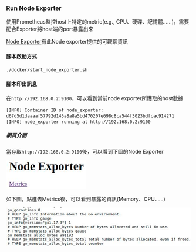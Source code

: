 ### Run Node Exporter

使用Prometheus監控host上特定的metric(e.g., CPU、硬碟、記憶體......)，需要配合Exporter將host端的port暴露出來

[Node Exporter](https://github.com/prometheus/node_exporter)有此Node exporter提供的可觀察資訊

#### 腳本啟動方式

```bash
./docker/start_node_exporter.sh
```

#### 腳本印出訊息

在`http://192.168.0.2:9100`，可以看到當前node exporter所獲取的host數據

```ba
[INFO] Container ID of node_exporter: d67d5d1daaaaf57792d145a8a8a5bd470207e698c8ca544f3023bdfcac914271
[INFO] node_exporter running at http://192.168.0.2:9100
```

##### 網頁介面

當存取`http://192.168.0.2:9100`後，可以看到下圖的Node Exporter

![image-20220628230243574](pictures/node_exporter.jpg)

如下圖，點進去Metrics後，可以看到暴露的資訊(Memory、CPU......)

![image-20220628230511180](pictures/node_exporter_metric.jpg)

